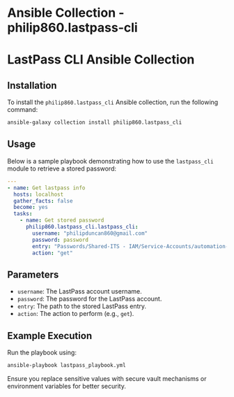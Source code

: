 # Ansible Collection - philip860.lastpass-cli

# LastPass CLI Ansible Collection

## Installation
To install the `philip860.lastpass_cli` Ansible collection, run the following command:

```sh
ansible-galaxy collection install philip860.lastpass_cli
```

## Usage
Below is a sample playbook demonstrating how to use the `lastpass_cli` module to retrieve a stored password:

```yaml
---
- name: Get lastpass info
  hosts: localhost
  gather_facts: false
  become: yes
  tasks:
    - name: Get stored password
      philip860.lastpass_cli.lastpass_cli:
        username: "philipduncan860@gmail.com"
        password: password
        entry: "Passwords/Shared-ITS - IAM/Service-Accounts/automation-AAP"
        action: "get"
```

## Parameters
- `username`: The LastPass account username.
- `password`: The password for the LastPass account.
- `entry`: The path to the stored LastPass entry.
- `action`: The action to perform (e.g., `get`).

## Example Execution
Run the playbook using:

```sh
ansible-playbook lastpass_playbook.yml
```

Ensure you replace sensitive values with secure vault mechanisms or environment variables for better security.

